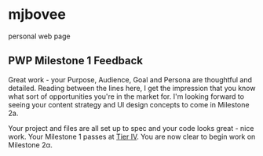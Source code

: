 # mjbovee
personal web page

## PWP Milestone 1 Feedback
Great work - your Purpose, Audience, Goal and Persona are thoughtful and detailed. Reading between the lines here, I get the impression that you know what sort of opportunities you're in the market for. I'm looking forward to seeing your content strategy and UI design concepts to come in Milestone 2a.

Your project and files are all set up to spec and your code looks great - nice work. Your Milestone 1 passes at <a href="https://bootcamp-coders.cnm.edu/projects/personal/rubric/">Tier IV</a>. You are now clear to begin work on Milestone 2α.
